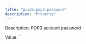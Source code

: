 ```yaml
---
title: "glide.pop3.password"
description: "Property"
---
```


Description: POP3 account password

Value: ``